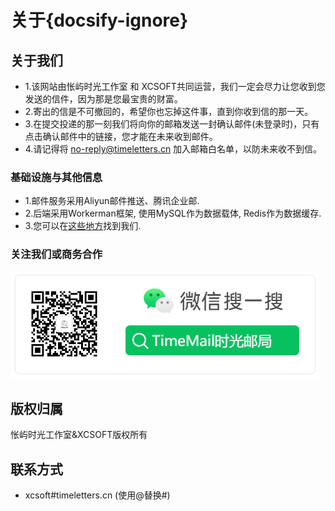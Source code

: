 # 关于{docsify-ignore}

##  关于我们
  
- 1.该网站由怅屿时光工作室 和 XCSOFT共同运营，我们一定会尽力让您收到您发送的信件，因为那是您最宝贵的财富。
- 2.寄出的信是不可撤回的，希望你也忘掉这件事，直到你收到信的那一天。
- 3.在提交投递的那一刻我们将向你的邮箱发送一封确认邮件(未登录时)，只有点击确认邮件中的链接，您才能在未来收到邮件。
- 4.请记得将 no-reply@timeletters.cn 加入邮箱白名单，以防未来收不到信。

### 基础设施与其他信息

- 1.邮件服务采用Aliyun邮件推送、腾讯企业邮.
- 2.后端采用Workerman框架, 使用MySQL作为数据载体, Redis作为数据缓存.
- 3.您可以在[这些地方](find_us.md)找到我们.

### 关注我们或商务合作

![微信公众号: TimeMail时光邮局](media/wechat.png)

## 版权归属

怅屿时光工作室&XCSOFT版权所有

## 联系方式

- xcsoft#timeletters.cn (使用@替换#)
